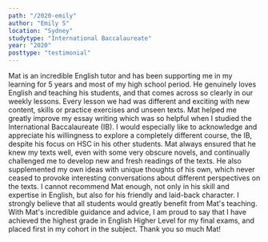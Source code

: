 ```yaml
---
path: "/2020-emily"
author: "Emily S"
location: "Sydney"
studytype: "International Baccalaureate"
year: "2020"
posttype: "testimonial"
---
```


Mat is an incredible English tutor and has been supporting me in my learning for 5 years and 
most of my high school period. He genuinely loves English and teaching his students, and that 
comes across so clearly in our weekly lessons. Every lesson we had was different and exciting 
with new content, skills or practice exercises and unseen texts. Mat helped me greatly improve 
my essay writing which was so helpful when I studied the International Baccalaureate (IB). 
I would especially like to acknowledge and appreciate his willingness to explore a completely 
different course, the IB, despite his focus on HSC in his other students. Mat always ensured 
that he knew my texts well, even with some very obscure novels, and continually challenged me 
to develop new and fresh readings of the texts. He also supplemented my own ideas with unique 
thoughts of his own, which never ceased to provoke interesting conversations about different 
perspectives on the texts. I cannot recommend Mat enough, not only in his skill and expertise 
in English, but also for his friendly and laid-back character. I strongly believe that all 
students would greatly benefit from Mat's teaching. With Mat's incredible guidance and advice, 
I am proud to say that I have achieved the highest grade in English Higher Level for my final 
exams, and placed first in my cohort in the subject. Thank you so much Mat!